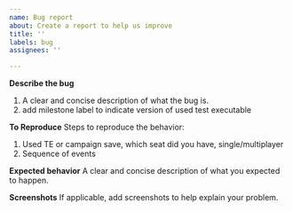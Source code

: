```yaml
---
name: Bug report
about: Create a report to help us improve
title: ''
labels: bug
assignees: ''

---
```


**Describe the bug**
1. A clear and concise description of what the bug is.
2. add milestone label to indicate version of used test executable

**To Reproduce**
Steps to reproduce the behavior:
1. Used TE or campaign save, which seat did you have, single/multiplayer
2. Sequence of events

**Expected behavior**
A clear and concise description of what you expected to happen.

**Screenshots**
If applicable, add screenshots to help explain your problem.
